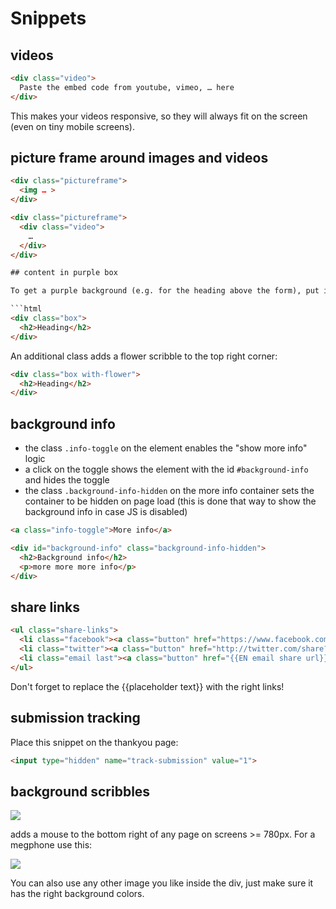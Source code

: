 # Snippets

## videos

```html
<div class="video">
  Paste the embed code from youtube, vimeo, … here
</div>
```

This makes your videos responsive, so they will always fit on the screen (even on tiny mobile screens).

## picture frame around images and videos

```html
<div class="pictureframe">
  <img … >
</div>
```

```html
<div class="pictureframe">
  <div class="video">
    …
  </div>
</div>

## content in purple box

To get a purple background (e.g. for the heading above the form), put its content in a div like this:

```html
<div class="box">
  <h2>Heading</h2>
</div>
```

An additional class adds a flower scribble to the top right corner:

```html
<div class="box with-flower">
  <h2>Heading</h2>
</div>
```

## background info

* the class `.info-toggle` on the element enables the "show more info" logic
* a click on the toggle shows the element with the id `#background-info` and
  hides the toggle
* the class `.background-info-hidden` on the more info container sets the
  container to be hidden on page load (this is done that way to show the
  background info in case JS is disabled)

```html
<a class="info-toggle">More info</a>

<div id="background-info" class="background-info-hidden">
  <h2>Background info</h2>
  <p>more more more info</p>
</div>
```

## share links

```html
<ul class="share-links">
  <li class="facebook"><a class="button" href="https://www.facebook.com/sharer.php?u={{urlencoded url}}" title="Share this via Facebook!" target="_blank" data-share="facebook"><span>Facebook</span></a></li>
  <li class="twitter"><a class="button" href="http://twitter.com/share?text={{urlencoded share text}}&url={{urlencoded url}}" title="Share this via Twitter!" target="_blank" data-share="twitter"><span>Twitter</span></a></li>
  <li class="email last"><a class="button" href="{{EN email share url}}" title="Share this via E-Mail!" target="_blank" data-share="email"><span>E-Mail</span></a></li>
</ul>
```

Don't forget to replace the {{placeholder text}} with the right links!

## submission tracking

Place this snippet on the thankyou page:

```html
<input type="hidden" name="track-submission" value="1">
```

## background scribbles

<div class="scribble">
  <img src="//moreonion.github.io/mind-templates/images/Illustration_mouse.png" />
</div>

adds a mouse to the bottom right of any page on screens >= 780px.
For a megphone use this:

<div class="scribble">
  <img src="//moreonion.github.io/mind-templates/images/Illustration_megaphone.png" />
</div>

You can also use any other image you like inside the div, just make sure it has the right background colors.
